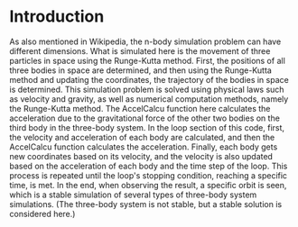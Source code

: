 # Introduction
As also mentioned in Wikipedia, the n-body simulation problem can have different dimensions. What is simulated here is the movement of three particles in space using the Runge-Kutta method. First, the positions of all three bodies in space are determined, and then using the Runge-Kutta method and updating the coordinates, the trajectory of the bodies in space is determined. This simulation problem is solved using physical laws such as velocity and gravity, as well as numerical computation methods, namely the Runge-Kutta method. The AccelCalcu function here calculates the acceleration due to the gravitational force of the other two bodies on the third body in the three-body system. In the loop section of this code, first, the velocity and acceleration of each body are calculated, and then the AccelCalcu function calculates the acceleration. Finally, each body gets new coordinates based on its velocity, and the velocity is also updated based on the acceleration of each body and the time step of the loop. This process is repeated until the loop's stopping condition, reaching a specific time, is met. In the end, when observing the result, a specific orbit is seen, which is a stable simulation of several types of three-body system simulations. (The three-body system is not stable, but a stable solution is considered here.)
